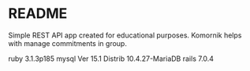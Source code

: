 # README

Simple REST API app created for educational purposes. Komornik helps with manage commitments in group.

ruby 3.1.3p185
mysql Ver 15.1 Distrib 10.4.27-MariaDB
rails 7.0.4

